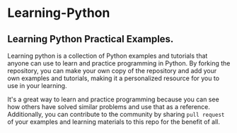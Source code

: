 # Learning-Python
## Learning Python Practical Examples.

Learning python is a collection of Python examples and tutorials that anyone can use to learn and practice programming in Python. By forking the repository, you can make your own copy of the repository and add your own examples and tutorials, making it a personalized resource for you to use in your learning.

It's a great way to learn and practice programming because you can see how others have solved similar problems and use that as a reference. Additionally, you can contribute to the community by sharing `pull request` of your examples and learning materials to this repo for the benefit of all.
